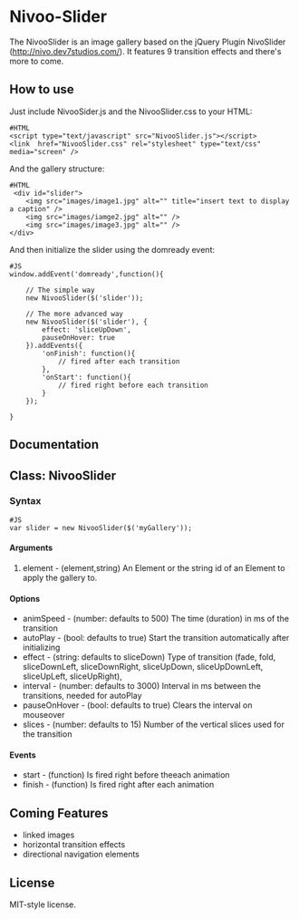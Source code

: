 Nivoo-Slider
============

The NivooSlider is an image gallery based on the jQuery Plugin NivoSlider (http://nivo.dev7studios.com/). It features 9 transition effects and there's more to come.


How to use
----------

Just include NivooSider.js and the NivooSlider.css to your HTML:

	#HTML
	<script type="text/javascript" src="NivooSlider.js"></script>
	<link  href="NivooSlider.css" rel="stylesheet" type="text/css" media="screen" />
	
And the gallery structure:
	
	#HTML
	 <div id="slider">
        <img src="images/image1.jpg" alt="" title="insert text to display a caption" />
        <img src="images/iamge2.jpg" alt="" />
        <img src="images/image3.jpg" alt="" />
    </div>	
	
And then initialize the slider using the domready event:

	#JS
	window.addEvent('domready',function(){

		// The simple way
		new NivooSlider($('slider'));
		
		// The more advanced way
		new NivooSlider($('slider'), {
            effect: 'sliceUpDown',
            pauseOnHover: true
        }).addEvents({
            'onFinish': function(){
                // fired after each transition
            },
            'onStart': function(){
                // fired right before each transition
            }
        });

	}

Documentation
-------------

## Class: NivooSlider ##

### Syntax ###

	#JS
	var slider = new NivooSlider($('myGallery'));
	
#### Arguments ####
1. element - (element,string) An Element or the string id of an Element to apply the gallery to.

#### Options ####
- animSpeed - (number: defaults to 500) The time (duration) in ms of the transition
- autoPlay - (bool: defaults to true) Start the transition automatically after initializing
- effect - (string: defaults to sliceDown) Type of transition (fade, fold, sliceDownLeft, sliceDownRight, sliceUpDown, sliceUpDownLeft, sliceUpLeft, sliceUpRight),
- interval - (number: defaults to 3000) Interval in ms between the transitions, needed for autoPlay
- pauseOnHover - (bool: defaults to true) Clears the interval on mouseover
- slices - (number: defaults to 15) Number of the vertical slices used for the transition

#### Events ####
- start - (function) Is fired right before theeach animation
- finish - (function) Is fired right after each animation

Coming Features
---------------
- linked images
- horizontal transition effects
- directional navigation elements

License
-------
MIT-style license.